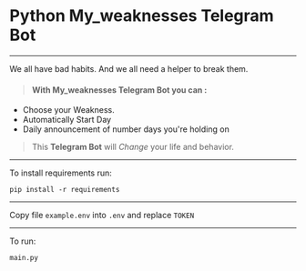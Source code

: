 # Python My_weaknesses Telegram Bot

__________________________________

We all have bad habits. And we all need a helper to break them.

> #### With My_weaknesses Telegram Bot you can :
>
- Choose your Weakness.
- Automatically Start Day
- Daily announcement of number days you're holding on
>
> This **Telegram Bot** will *Change* your life and behavior.

------------------------------------

To install requirements run:

`pip install -r requirements`

----------------------------------

Copy file `example.env` into `.env` and replace `TOKEN`

-------------------------------

To run:

`main.py`